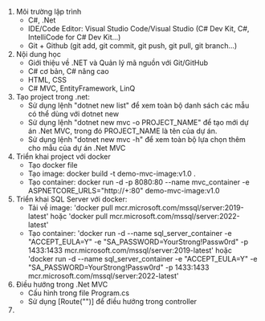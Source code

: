 1. Môi trường lập trình
   - C#, .Net
   - IDE/Code Editor: Visual Studio Code/Visual Studio (C# Dev Kit, C#, IntelliCode for C# Dev Kit...)
   - Git + Github (git add, git commit, git push, git pull, git branch...)
2. Nội dung học
   - Giới thiệu về .NET và Quản lý mã nguồn với Git/GitHub
   - C# cơ bản, C# nâng cao
   - HTML, CSS
   - C# MVC, EntityFramework, LinQ
3. Tạo project trong .net:
   - Sử dụng lệnh "dotnet new list" để xem toàn bộ danh sách các mẫu có thể dùng với dotnet new
   - Sử dụng lệnh "dotnet new mvc -o PROJECT_NAME" để tạo mới dự án .Net MVC, trong đó PROJECT_NAME là tên của dự án.
   - Sử dụng lệnh "dotnet new mvc -h" để xem toàn bộ lựa chọn thêm cho mẫu của dự án .Net MVC
4. Triển khai project với docker
   - Tạo docker file
   - Tạo image: docker build -t demo-mvc-image:v1.0 .
   - Tạo container:  docker run -d -p 8080:80 --name mvc_container -e ASPNETCORE_URLS="http://+:80" demo-mvc-image:v1.0
5. Triển khai SQL Server với docker:
   - Tải về image: 'docker pull mcr.microsoft.com/mssql/server:2019-latest' hoặc 'docker pull mcr.microsoft.com/mssql/server:2022-latest'
   - Tạo container: 'docker run -d --name sql_server_container -e "ACCEPT_EULA=Y" -e "SA_PASSWORD=YourStrong!Passw0rd" -p 1433:1433 mcr.microsoft.com/mssql/server:2019-latest' hoặc 'docker run -d --name sql_server_container -e "ACCEPT_EULA=Y" -e "SA_PASSWORD=YourStrong!Passw0rd" -p 1433:1433 mcr.microsoft.com/mssql/server:2022-latest'
6. Điều hướng trong .Net MVC
   - Cấu hình trong file Program.cs
   - Sử dụng [Route("")] để điều hướng trong controller
7. 